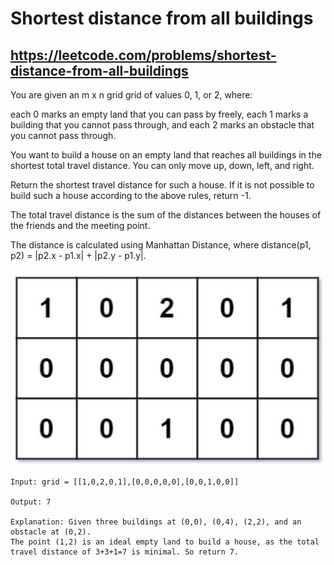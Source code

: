 # Shortest distance from all buildings
## https://leetcode.com/problems/shortest-distance-from-all-buildings

You are given an m x n grid grid of values 0, 1, or 2, where:

each 0 marks an empty land that you can pass by freely,
each 1 marks a building that you cannot pass through, and
each 2 marks an obstacle that you cannot pass through.

You want to build a house on an empty land that reaches all buildings in the shortest total travel distance. You can only move up, down, left, and right.

Return the shortest travel distance for such a house. If it is not possible to build such a house according to the above rules, return -1.

The total travel distance is the sum of the distances between the houses of the friends and the meeting point.

The distance is calculated using Manhattan Distance, where distance(p1, p2) = |p2.x - p1.x| + |p2.y - p1.y|.


!["Shortest Distance from all buildings"](example.JPG?raw=true)
```
Input: grid = [[1,0,2,0,1],[0,0,0,0,0],[0,0,1,0,0]]

Output: 7

Explanation: Given three buildings at (0,0), (0,4), (2,2), and an obstacle at (0,2).
The point (1,2) is an ideal empty land to build a house, as the total travel distance of 3+3+1=7 is minimal. So return 7.
```
